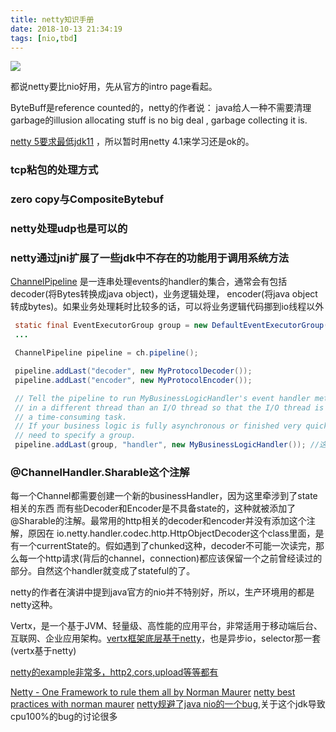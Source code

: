 ```yaml
---
title: netty知识手册
date: 2018-10-13 21:34:19
tags: [nio,tbd]
---
```


![](https://api1.foster57.tk/static/imgs/cute_cat_sleepy.jpg)
<!--more-->

都说netty要比nio好用，先从官方的intro page看起。

ByteBuff是reference counted的，netty的作者说：
java给人一种不需要清理garbage的illusion
allocating stuff is no big deal , garbage collecting it is.


[netty 5要求最低jdk11](https://github.com/netty/netty/issues/8540#issue-380245481) ，所以暂时用netty 4.1来学习还是ok的。

### tcp粘包的处理方式

### zero copy与CompositeBytebuf

### netty处理udp也是可以的

### netty通过jni扩展了一些jdk中不存在的功能用于调用系统方法



[ChannelPipeline](https://netty.io/4.1/api/io/netty/channel/ChannelPipeline.html) 是一连串处理events的handler的集合，通常会有包括decoder(将Bytes转换成java object)，业务逻辑处理， encoder(将java object转成bytes)。如果业务处理耗时比较多的话，可以将业务逻辑代码挪到io线程以外
```java
 static final EventExecutorGroup group = new DefaultEventExecutorGroup(16);
 ...

 ChannelPipeline pipeline = ch.pipeline();

 pipeline.addLast("decoder", new MyProtocolDecoder());
 pipeline.addLast("encoder", new MyProtocolEncoder());

 // Tell the pipeline to run MyBusinessLogicHandler's event handler methods
 // in a different thread than an I/O thread so that the I/O thread is not blocked by
 // a time-consuming task.
 // If your business logic is fully asynchronous or finished very quickly, you don't
 // need to specify a group.
 pipeline.addLast(group, "handler", new MyBusinessLogicHandler()); //这样在businessHandler里面就能处理blocking业务，比如操作sql, 或者。。。调用一个rpc?
```

### @ChannelHandler.Sharable这个注解
每一个Channel都需要创建一个新的businessHandler，因为这里牵涉到了state相关的东西
而有些Decoder和Encoder是不具备state的，这种就被添加了@Sharable的注解。最常用的http相关的decoder和encoder并没有添加这个注解，原因在 io.netty.handler.codec.http.HttpObjectDecoder这个class里面，是有一个currentState的。假如遇到了chunked这种，decoder不可能一次读完，那么每一个http请求(背后的channel，connection)都应该保留一个之前曾经读过的部分。自然这个handler就变成了stateful的了。


netty的作者在演讲中提到java官方的nio并不特别好，所以，生产环境用的都是netty这种。

Vertx，是一个基于JVM、轻量级、高性能的应用平台，非常适用于移动端后台、互联网、企业应用架构。[vertx框架底层基于netty](https://vertx.io/)，也是异步io，selector那一套(vertx基于netty)

[netty的example非常多，http2,cors,upload等等都有](https://netty.io/4.1/xref/overview-summary.html)


[Netty - One Framework to rule them all by Norman Maurer](https://www.youtube.com/watch?v=DKJ0w30M0vg)
[netty best practices with norman maurer](https://www.youtube.com/watch?v=_GRIyCMNGGI)
[netty规避了java nio的一个bug](https://www.zhihu.com/question/291370310),关于这个jdk导致cpu100%的bug的讨论很多
